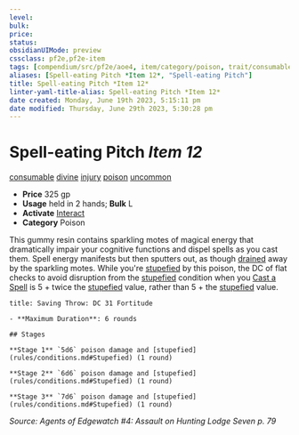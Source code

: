 ```yaml
---
level:
bulk:
price:
status:
obsidianUIMode: preview
cssclass: pf2e,pf2e-item
tags: [compendium/src/pf2e/aoe4, item/category/poison, trait/consumable, trait/divine, trait/injury, trait/poison, trait/uncommon]
aliases: [Spell-eating Pitch *Item 12*, "Spell-eating Pitch"]
title: Spell-eating Pitch *Item 12*
linter-yaml-title-alias: Spell-eating Pitch *Item 12*
date created: Monday, June 19th 2023, 5:15:11 pm
date modified: Thursday, June 29th 2023, 5:30:28 pm
---
```


# Spell-eating Pitch *Item 12*

[consumable](rules/traits/consumable.md) [divine](rules/traits/divine.md) [injury](rules/traits/injury.md) [poison](rules/traits/poison.md) [uncommon](rules/traits/uncommon.md)  

- **Price** 325 gp
- **Usage** held in 2 hands; **Bulk** L
- **Activate** [Interact](rules/actions/interact.md)
- **Category** Poison

This gummy resin contains sparkling motes of magical energy that dramatically impair your cognitive functions and dispel spells as you cast them. Spell energy manifests but then sputters out, as though [drained](rules/conditions.md#Drained) away by the sparkling motes. While you're [stupefied](rules/conditions.md#Stupefied) by this poison, the DC of flat checks to avoid disruption from the [stupefied](rules/conditions.md#Stupefied) condition when you [Cast a Spell](rules/actions/cast-a-spell.md) is 5 + twice the [stupefied](rules/conditions.md#Stupefied) value, rather than 5 + the [stupefied](rules/conditions.md#Stupefied) value.

```ad-inline-affliction
title: Saving Throw: DC 31 Fortitude

- **Maximum Duration**: 6 rounds

## Stages

**Stage 1** `5d6` poison damage and [stupefied](rules/conditions.md#Stupefied) (1 round)

**Stage 2** `6d6` poison damage and [stupefied](rules/conditions.md#Stupefied) (1 round)

**Stage 3** `7d6` poison damage and [stupefied](rules/conditions.md#Stupefied) (1 round)
```

*Source: Agents of Edgewatch #4: Assault on Hunting Lodge Seven p. 79*
